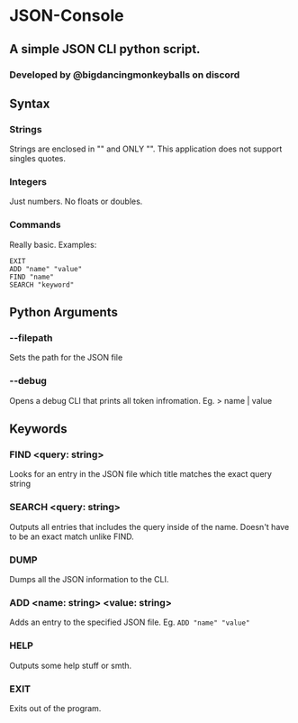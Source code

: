 # JSON-Console
## A simple JSON CLI python script.
### Developed by @bigdancingmonkeyballs on discord

## Syntax
### Strings
Strings are enclosed in "" and ONLY "". This application does not support singles quotes.
### Integers
Just numbers. No floats or doubles.
### Commands
Really basic. Examples:
```
EXIT
ADD "name" "value"
FIND "name"
SEARCH "keyword"
```

## Python Arguments
### --filepath <path>
Sets the path for the JSON file
### --debug
Opens a debug CLI that prints all token infromation. Eg. > name | value

## Keywords
### FIND <query: string>
Looks for an entry in the JSON file which title matches the exact query string

### SEARCH <query: string>
Outputs all entries that includes the query inside of the name. Doesn't have to be an exact match unlike FIND.

### DUMP
Dumps all the JSON information to the CLI.

### ADD <name: string> <value: string>
Adds an entry to the specified JSON file. Eg. ```ADD "name" "value"```

### HELP
Outputs some help stuff or smth.

### EXIT
Exits out of the program.
